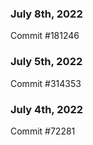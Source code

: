 ### July 8th, 2022

Commit #181246

### July 5th, 2022

Commit #314353


### July 4th, 2022

Commit #72281
